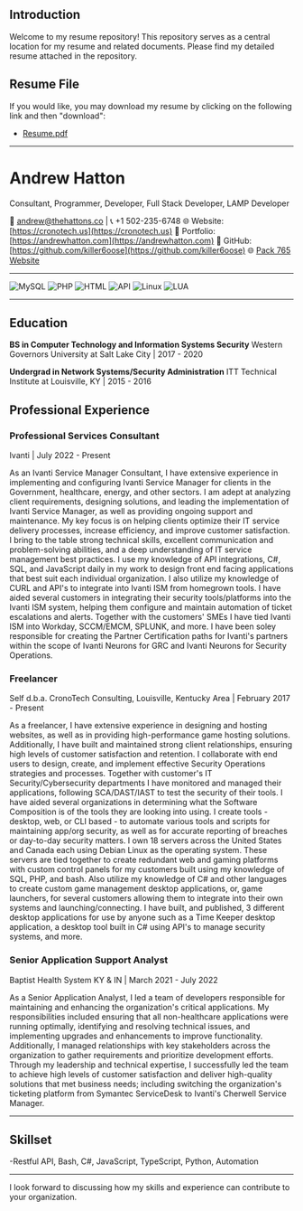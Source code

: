 ## Introduction
Welcome to my resume repository! This repository serves as a central location for my resume and related documents. Please find my detailed resume attached in the repository.

## Resume File
If you would like, you may download my resume by clicking on the following link and then "download":
- [Resume.pdf](AndrewHatton-Resume.docx)

---
# Andrew Hatton

Consultant, Programmer, Developer, Full Stack Developer, LAMP Developer

📧 andrew@thehattons.co | 📞 +1 502-235-6748
🌐 Website: [https://cronotech.us](https://cronotech.us)
💼 Portfolio: [https://andrewhatton.com](https://andrewhatton.com)
🐙 GitHub: [https://github.com/killer6oose](https://github.com/killer6oose)
🌐 [Pack 765 Website](https://pack765.com)

---
![MySQL](https://img.shields.io/badge/MySQL-85%25%20skilled-blue)
![PHP](https://img.shields.io/badge/PHP-75%25%20skilled-purple)
![HTML](https://img.shields.io/badge/JavaScript-85%25%20skilled-orange)
![API](https://img.shields.io/badge/API-85%25%20skilled-green)
![Linux](https://img.shields.io/badge/Linux/bash-90%25%20skilled-yellow)
![LUA](https://img.shields.io/badge/LUA-90%25%20skilled-blueviolet)


---

## Education

**BS in Computer Technology and Information Systems Security**
Western Governors University at Salt Lake City | 2017 - 2020

**Undergrad in Network Systems/Security Administration**
ITT Technical Institute at Louisville, KY | 2015 - 2016

## Professional Experience

### Professional Services Consultant
Ivanti | July 2022 - Present

As an Ivanti Service Manager Consultant, I have extensive experience in implementing and configuring Ivanti Service
Manager for clients in the Government, healthcare, energy, and other sectors. I am adept at analyzing client
requirements, designing solutions, and leading the implementation of Ivanti Service Manager, as well as providing
ongoing support and maintenance. My key focus is on helping clients optimize their IT service delivery processes,
increase efficiency, and improve customer satisfaction. I bring to the table strong technical skills, excellent
communication and problem-solving abilities, and a deep understanding of IT service management best practices.
I use my knowledge of API integrations, C#, SQL, and JavaScript daily in my work to design front end facing applications
that best suit each individual organization. I also utilize my knowledge of CURL and API's to integrate into Ivanti ISM
from homegrown tools. I have aided several customers in integrating their security tools/platforms into the Ivanti ISM
system, helping them configure and maintain automation of ticket escalations and alerts. Together with the customers'
SMEs I have tied Ivanti ISM into Workday, SCCM/EMCM, SPLUNK, and more.
I have been soley responsible for creating the Partner Certification paths for Ivanti's partners within the scope of Ivanti
Neurons for GRC and Ivanti Neurons for Security Operations.

### Freelancer
Self d.b.a. CronoTech Consulting, Louisville, Kentucky Area | February 2017 - Present

As a freelancer, I have extensive experience in designing and hosting websites, as well as in providing high-performance
game hosting solutions. Additionally, I have built and maintained strong client relationships, ensuring high levels of
customer satisfaction and retention.
I collaborate with end users to design, create, and implement effective Security Operations strategies and processes.
Together with customer's IT Security/Cybersecurity departments I have monitored and managed their applications,
following SCA/DAST/IAST to test the security of their tools. I have aided several organizations in determining what the
Software Composition is of the tools they are looking into using. I create tools - desktop, web, or CLI based - to automate
various tools and scripts for maintaining app/org security, as well as for accurate reporting of breaches or day-to-day
security matters.
I own 18 servers across the United States and Canada each using Debian Linux as the operating system. These servers are
tied together to create redundant web and gaming platforms with custom control panels for my customers built using
my knowledge of SQL, PHP, and bash. Also utilize my knowledge of C# and other languages to create custom game
management desktop applications, or, game launchers, for several customers allowing them to integrate into their own
systems and launching/connecting. I have built, and published, 3 different desktop applications for use by anyone such
as a Time Keeper desktop application, a desktop tool built in C# using API's to manage security systems, and more.

### Senior Application Support Analyst
Baptist Health System KY & IN | March 2021 - July 2022

As a Senior Application Analyst, I led a team of developers responsible for maintaining and enhancing the organization's
critical applications. My responsibilities included ensuring that all non-healthcare applications were running optimally,
identifying and resolving technical issues, and implementing upgrades and enhancements to improve functionality.
Additionally, I managed relationships with key stakeholders across the organization to gather requirements and
prioritize development efforts. Through my leadership and technical expertise, I successfully led the team to achieve
high levels of customer satisfaction and deliver high-quality solutions that met business needs; including switching the
organization's ticketing platform from Symantec ServiceDesk to Ivanti's Cherwell Service Manager.

---

## Skillset

-Restful API, Bash, C#, JavaScript, TypeScript, Python, Automation

---

I look forward to discussing how my skills and experience can contribute to your organization.
